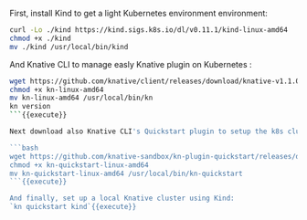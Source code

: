 First, install Kind to get a light Kubernetes environment environment:

```bash
curl -Lo ./kind https://kind.sigs.k8s.io/dl/v0.11.1/kind-linux-amd64
chmod +x ./kind
mv ./kind /usr/local/bin/kind
```

And Knative CLI to manage easly Knative plugin on Kubernetes :
```bash
wget https://github.com/knative/client/releases/download/knative-v1.1.0/kn-linux-amd64
chmod +x kn-linux-amd64
mv kn-linux-amd64 /usr/local/bin/kn
kn version
```{{execute}}

Next download also Knative CLI's Quickstart plugin to setup the k8s cluster quickly :

```bash
wget https://github.com/knative-sandbox/kn-plugin-quickstart/releases/download/knative-v1.1.0/kn-quickstart-linux-amd64
chmod +x kn-quickstart-linux-amd64
mv kn-quickstart-linux-amd64 /usr/local/bin/kn-quickstart
```{{execute}}

And finally, set up a local Knative cluster using Kind:
`kn quickstart kind`{{execute}}
